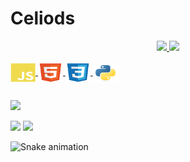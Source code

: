 # Celiods
<div align="center">
  <a href="https://github.com/CelioDS">
  <img height="150em" src="https://github-readme-stats.vercel.app/api?username=celiods&show_icons=true&theme=dark&include_all_commits=true&count_private=true"/>
  <img height="150em" src="https://github-readme-stats.vercel.app/api/top-langs/?username=celiods&layout=compact&langs_count=7&theme=dark"/>
</div>
  <div style="display: inline_block"><br>
    <img align="center" alt="celio-Js" height="30" width="40"           src="https://raw.githubusercontent.com/devicons/devicon/master/icons/javascript/javascript-plain.svg">  
    <img align="center" alt="celio-HTML" height="30" width="40" src="https://raw.githubusercontent.com/devicons/devicon/master/icons/html5/html5-original.svg">
    <img align="center" alt="celio-CSS" height="30" width="40" src="https://raw.githubusercontent.com/devicons/devicon/master/icons/css3/css3-original.svg">
    <img align="center" alt="celio-Python" height="30" width="40" src="https://raw.githubusercontent.com/devicons/devicon/master/icons/python/python-original.svg">
</div>
  
  ##
 
<div> 
 </a>
  <a href="https://www.instagram.com/celio.thug" target="_blank"><img src="https://img.shields.io/badge/-Instagram-%23337?style=for-the-badge&logo=instagram&logoColor=white" target="_blank"></a>
 	
  <a href = "mailto:celio01t@gmail.com"><img src="https://img.shields.io/badge/-Gmail-%212206?style=for-the-badge&logo=gmail&logoColor=white" target="_blank"></a>
  <a href="https://www.linkedin.com/in/c%C3%A9lio-da-silva-3b20131b7" target="_blank"><img src="https://img.shields.io/badge/-LinkedIn-%230077B5?style=for-the-badge&logo=linkedin&logoColor=white" target="_blank"></a> 

  ![Snake animation](https://github.com/celiods/celiods/blob/output/github-contribution-grid-snake.svg)
 
</div>
